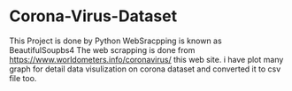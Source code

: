 # Corona-Virus-Dataset
This Project is done by Python WebSracpping is known as BeautifulSoupbs4
The web scrapping is done from https://www.worldometers.info/coronavirus/ this web site.
 i have plot many graph for detail data visulization on corona dataset
 and converted it to csv file too.
